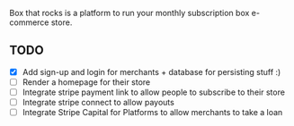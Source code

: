 Box that rocks is a platform to run your monthly subscription box e-commerce store.

## TODO

-   [x] Add sign-up and login for merchants + database for persisting stuff :)
-   [ ] Render a homepage for their store
-   [ ] Integrate stripe payment link to allow people to subscribe to their store
-   [ ] Integrate stripe connect to allow payouts
-   [ ] Integrate Stripe Capital for Platforms to allow merchants to take a loan
